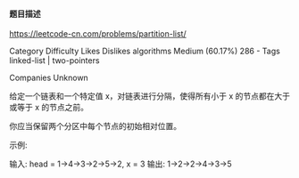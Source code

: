 #### 题目描述
https://leetcode-cn.com/problems/partition-list/


Category	Difficulty	Likes	Dislikes
algorithms	Medium (60.17%)	286	-
Tags
linked-list | two-pointers

Companies
Unknown

给定一个链表和一个特定值 x，对链表进行分隔，使得所有小于 x 的节点都在大于或等于 x 的节点之前。

你应当保留两个分区中每个节点的初始相对位置。

 

示例:

输入: head = 1->4->3->2->5->2, x = 3
输出: 1->2->2->4->3->5